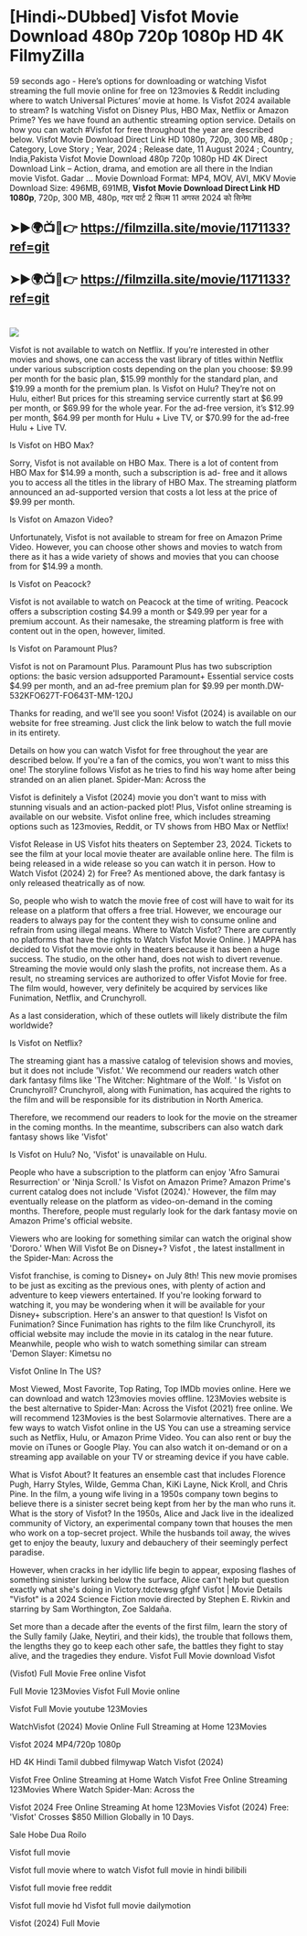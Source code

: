 # [Hindi~DUbbed] Visfot Movie Download 480p 720p 1080p HD 4K FilmyZilla


59 seconds ago - Here’s options for downloading or watching Visfot streaming the full movie online for free on 123movies & Reddit including where to watch Universal Pictures’ movie at home. Is Visfot 2024 available to stream? Is watching Visfot on Disney Plus, HBO Max, Netflix or Amazon Prime? Yes we have found an authentic streaming option service. Details on how you can watch #Visfot for free throughout the year are described below. Visfot Movie Download Direct Link HD 1080p, 720p, 300 MB, 480p ; Category, Love Story ; Year, 2024 ; Release date, 11 August 2024 ; Country, India,Pakista Visfot Movie Download 480p 720p 1080p HD 4K Direct Download Link – Action, drama, and emotion are all there in the Indian movie Visfot. Gadar ...
Movie Download Format: MP4, MOV, AVI, MKV
Movie Download Size: 496MB, 691MB, **Visfot Movie Download Direct Link HD 1080p**, 720p, 300 MB, 480p, गदर पार्ट 2 फिल्म 11 अगस्त 2024 को सिनेमा

## ➤►🌍📺📱👉   https://filmzilla.site/movie/1171133?ref=git

## ➤►🌍📺📱👉   https://filmzilla.site/movie/1171133?ref=git

#

<img src="https://image.tmdb.org/t/p/w780//frtGCaJ8wRHAbLHx6eR6gFIsJ9c.jpg" />

Visfot is not available to watch on Netflix. If you’re interested in other movies and shows, one can access the vast library of titles within Netflix under various subscription costs depending on the plan you choose: $9.99 per month for the basic plan, $15.99 monthly for the standard plan, and $19.99 a month for the premium plan. Is Visfot on Hulu? They’re not on Hulu, either! But prices for this streaming service currently start at $6.99 per month, or $69.99 for the whole year. For the ad-free version, it’s $12.99 per month, $64.99 per month for Hulu + Live TV, or $70.99 for the ad-free Hulu + Live TV.

Is Visfot on HBO Max?

Sorry, Visfot is not available on HBO Max. There is a lot of content from HBO Max for $14.99 a month, such a subscription is ad- free and it allows you to access all the titles in the library of HBO Max. The streaming platform announced an ad-supported version that costs a lot less at the price of $9.99 per month.

Is Visfot on Amazon Video?

Unfortunately, Visfot is not available to stream for free on Amazon Prime Video. However, you can choose other shows and movies to watch from there as it has a wide variety of shows and movies that you can choose from for $14.99 a month.

Is Visfot on Peacock?

Visfot is not available to watch on Peacock at the time of writing. Peacock offers a subscription costing $4.99 a month or $49.99 per year for a premium account. As their namesake, the streaming platform is free with content out in the open, however, limited.

Is Visfot on Paramount Plus?

Visfot is not on Paramount Plus. Paramount Plus has two subscription options: the basic version adsupported Paramount+ Essential service costs $4.99 per month, and an ad-free premium plan for $9.99 per month.DW-532KFO627T-FO643T-MM-120J

Thanks for reading, and we'll see you soon! Visfot (2024) is available on our website for free streaming. Just click the link below to watch the full movie in its entirety.

Details on how you can watch Visfot for free throughout the year are described below. If you're a fan of the comics, you won't want to miss this one! The storyline follows Visfot as he tries to find his way home after being stranded on an alien planet. Spider-Man: Across the

Visfot is definitely a Visfot (2024) movie you don't want to miss with stunning visuals and an action-packed plot! Plus, Visfot online streaming is available on our website. Visfot online free, which includes streaming options such as 123movies, Reddit, or TV shows from HBO Max or Netflix!

Visfot Release in US Visfot hits theaters on September 23, 2024. Tickets to see the film at your local movie theater are available online here. The film is being released in a wide release so you can watch it in person. How to Watch Visfot (2024) 2) for Free? As mentioned above, the dark fantasy is only released theatrically as of now.

So, people who wish to watch the movie free of cost will have to wait for its release on a platform that offers a free trial. However, we encourage our readers to always pay for the content they wish to consume online and refrain from using illegal means. Where to Watch Visfot? There are currently no platforms that have the rights to Watch Visfot Movie Online. ) MAPPA has decided to Visfot the movie only in theaters because it has been a huge success. The studio, on the other hand, does not wish to divert revenue. Streaming the movie would only slash the profits, not increase them. As a result, no streaming services are authorized to offer Visfot Movie for free. The film would, however, very definitely be acquired by services like Funimation, Netflix, and Crunchyroll.

As a last consideration, which of these outlets will likely distribute the film worldwide?

Is Visfot on Netflix?

The streaming giant has a massive catalog of television shows and movies, but it does not include 'Visfot.' We recommend our readers watch other dark fantasy films like 'The Witcher: Nightmare of the Wolf. ' Is Visfot on Crunchyroll? Crunchyroll, along with Funimation, has acquired the rights to the film and will be responsible for its distribution in North America.

Therefore, we recommend our readers to look for the movie on the streamer in the coming months. In the meantime, subscribers can also watch dark fantasy shows like 'Visfot'

Is Visfot on Hulu? No, 'Visfot' is unavailable on Hulu.

People who have a subscription to the platform can enjoy 'Afro Samurai Resurrection' or 'Ninja Scroll.' Is Visfot on Amazon Prime? Amazon Prime's current catalog does not include 'Visfot (2024).' However, the film may eventually release on the platform as video-on-demand in the coming months. Therefore, people must regularly look for the dark fantasy movie on Amazon Prime's official website.

Viewers who are looking for something similar can watch the original show 'Dororo.' When Will Visfot Be on Disney+? Visfot , the latest installment in the Spider-Man: Across the

Visfot franchise, is coming to Disney+ on July 8th! This new movie promises to be just as exciting as the previous ones, with plenty of action and adventure to keep viewers entertained. If you're looking forward to watching it, you may be wondering when it will be available for your Disney+ subscription. Here's an answer to that question! Is Visfot on Funimation? Since Funimation has rights to the film like Crunchyroll, its official website may include the movie in its catalog in the near future. Meanwhile, people who wish to watch something similar can stream 'Demon Slayer: Kimetsu no

Visfot Online In The US?

Most Viewed, Most Favorite, Top Rating, Top IMDb movies online. Here we can download and watch 123movies movies offline. 123Movies website is the best alternative to Spider-Man: Across the Visfot (2021) free online. We will recommend 123Movies is the best Solarmovie alternatives. There are a few ways to watch Visfot online in the US You can use a streaming service such as Netflix, Hulu, or Amazon Prime Video. You can also rent or buy the movie on iTunes or Google Play. You can also watch it on-demand or on a streaming app available on your TV or streaming device if you have cable.

What is Visfot About? It features an ensemble cast that includes Florence Pugh, Harry Styles, Wilde, Gemma Chan, KiKi Layne, Nick Kroll, and Chris Pine. In the film, a young wife living in a 1950s company town begins to believe there is a sinister secret being kept from her by the man who runs it. What is the story of Visfot? In the 1950s, Alice and Jack live in the idealized community of Victory, an experimental company town that houses the men who work on a top-secret project. While the husbands toil away, the wives get to enjoy the beauty, luxury and debauchery of their seemingly perfect paradise.

However, when cracks in her idyllic life begin to appear, exposing flashes of something sinister lurking below the surface, Alice can't help but question exactly what she's doing in Victory.tdctewsg gfghf Visfot | Movie Details "Visfot" is a 2024 Science Fiction movie directed by Stephen E. Rivkin and starring by Sam Worthington, Zoe Saldaña.

Set more than a decade after the events of the first film, learn the story of the Sully family (Jake, Neytiri, and their kids), the trouble that follows them, the lengths they go to keep each other safe, the battles they fight to stay alive, and the tragedies they endure. Visfot Full Movie download Visfot

(Visfot) Full Movie Free online Visfot

Full Movie 123Movies Visfot Full Movie online

Visfot Full Movie youtube 123Movies

WatchVisfot (2024) Movie Online Full Streaming at Home 123Movies

Visfot 2024 MP4/720p 1080p

HD 4K Hindi Tamil dubbed filmywap Watch Visfot (2024)

Visfot Free Online Streaming at Home Watch Visfot Free Online Streaming 123Movies Where Watch Spider-Man: Across the

Visfot 2024 Free Online Streaming At home 123Movies Visfot (2024) Free: 'Visfot' Crosses $850 Million Globally in 10 Days.

Sale Hobe Dua Roilo

Visfot full movie

Visfot full movie where to watch Visfot full movie in hindi bilibili

Visfot full movie free reddit

Visfot full movie hd Visfot full movie dailymotion

Visfot (2024) Full Movie
